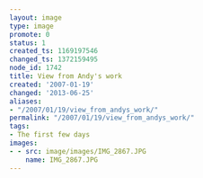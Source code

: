 ```yaml
---
layout: image
type: image
promote: 0
status: 1
created_ts: 1169197546
changed_ts: 1372159495
node_id: 1742
title: View from Andy's work
created: '2007-01-19'
changed: '2013-06-25'
aliases:
- "/2007/01/19/view_from_andys_work/"
permalink: "/2007/01/19/view_from_andys_work/"
tags:
- The first few days
images:
- - src: image/images/IMG_2867.JPG
    name: IMG_2867.JPG
---
```


